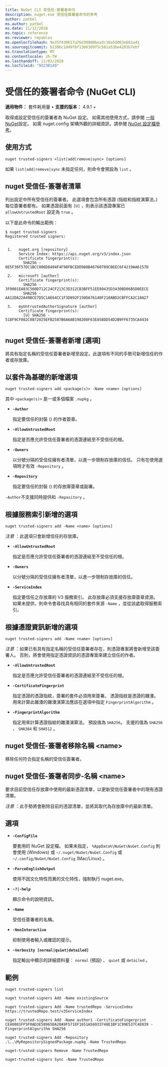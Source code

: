 ```yaml
---
title: NuGet CLI 受信任-簽署者命令
description: nuget.exe 受信任簽署者命令的參考
author: patbel
ms.author: patbel
ms.date: 11/12/2018
ms.topic: reference
ms.reviewer: rmpablos
ms.openlocfilehash: 9e25f439617a76d30880bea3c10a5d063e681a41
ms.sourcegitcommit: b138bc1d49fbf13b63d975c581a53be4283b7ebf
ms.translationtype: MT
ms.contentlocale: zh-TW
ms.lasthandoff: 11/03/2020
ms.locfileid: "93238149"
---
```

# <a name="trusted-signers-command-nuget-cli"></a>受信任的簽署者命令 (NuGet CLI) 

**適用物件：** 套件耗用量 &bullet; **支援的版本：** 4.9.1 +

取得或設定受信任的簽署者為 NuGet 設定。 如需其他使用方式，請參閱 [一般 NuGet](../../consume-packages/configuring-nuget-behavior.md)設定。 如需 nuget.config 架構外觀的詳細資訊，請參閱 [NuGet 設定檔參考](../nuget-config-file.md)。

## <a name="usage"></a>使用方式

```cli
nuget trusted-signers <list|add|remove|sync> [options]
```

如果 `list|add|remove|sync` 未指定任何，則命令會預設為 `list` 。

## <a name="nuget-trusted-signers-list"></a>nuget 受信任-簽署者清單

列出設定中所有受信任的簽署者。 此選項會包含所有憑證 (指紋和指紋演算法，) 每位簽署者都有。 如果憑證前面有 `[U]` ，則表示該憑證專案已 `allowUntrustedRoot` 設定為 `true` 。

以下是此命令的輸出範例：

```cli
$ nuget trusted-signers
Registered trusted signers:


 1.   nuget.org [repository]
      Service Index: https://api.nuget.org/v3/index.json
      Certificate fingerprint(s):
        SHA256 - 0E5F38F57DC1BCC806D8494F4F90FBCEDD988B46760709CBEEC6F4219AA6157D

 2.   microsoft [author]
      Certificate fingerprint(s):
        SHA256 - 3F9001EA83C560D712C24CF213C3D312CB3BFF51EE89435D3430BD06B5D0EECE
        SHA256 - AA12DA22A49BCE7D5C1AE64CC1F3D892F150DA76140F210ABD2CBFFCA2C18A27

 3.   myUntrustedAuthorSignature [author]
      Certificate fingerprint(s):
        [U] SHA256 - 518F9CF082C0872025EFB2587B6A6AB198208F63EA58DD54D2B9FF6735CA4434
        
```

## <a name="nuget-trusted-signers-add-options"></a>nuget 受信任-簽署者新增 [選項]

將具有指定名稱的受信任簽署者新增至設定。此選項有不同的手勢可新增信任的作者或存放庫。

## <a name="options-for-add-based-on-a-package"></a>以套件為基礎的新增選項

```cli
nuget trusted-signers add <package(s)> -Name <name> [options]
```

其中 `<package(s)>` 是一或多個檔案 `.nupkg` 。

- **`-Author`**

  指定要信任的封裝 () 的作者簽章。

- **`-AllowUntrustedRoot`**

  指定是否應允許受信任簽署者的憑證連結至不受信任的根。

- **`-Owners`**

  以分號分隔的受信任擁有者清單，以進一步限制存放庫的信任。 只有在使用選項時才有效 `-Repository` 。

- **`-Repository`**

  指定要信任的封裝 () 的存放庫簽章或副署。

`-Author`不支援同時提供和 `-Repository` 。

## <a name="options-for-add-based-on-a-service-index"></a>根據服務索引新增的選項

```cli
nuget trusted-signers add -Name <name> [options]
```

_注意_ ：此選項只會新增信任的存放庫。 

- **`-AllowUntrustedRoot`**

  指定是否應允許受信任簽署者的憑證連結至不受信任的根。

- **`-Owners`**

  以分號分隔的受信任擁有者清單，以進一步限制存放庫的信任。

- **`-ServiceIndex`**

  指定要信任之存放庫的 V3 服務索引。 此存放庫必須支援存放庫簽章資源。 如果未提供，則命令會尋找具有相同的套件來源 `-Name` ，並從該處取得服務索引。

## <a name="options-for-add-based-on-the-certificate-information"></a>根據憑證資訊新增的選項

```cli
nuget trusted-signers add -Name <name> [options]
```

_注意_ ：如果已有具有指定名稱的受信任簽署者存在，則憑證專案將會新增至該簽署人。 否則，將會使用指定憑證資訊的憑證專案來建立信任的作者。


- **`-AllowUntrustedRoot`**

  指定是否應允許受信任簽署者的憑證連結至不受信任的根。

- **`-CertificateFingerprint`**

  指定憑證的憑證指紋，簽署的套件必須用來簽署。 憑證指紋是憑證的雜湊。 用來計算此雜湊的雜湊演算法應該在選項中指定 `FingerprintAlgorithm` 。

- **`-FingerprintAlgorithm`**

  指定用來計算憑證指紋的雜湊演算法。 預設值為 `SHA256`。 支援的值為 `SHA256` 、 `SHA384` 和 `SHA512` 。

## <a name="nuget-trusted-signers-remove--name-name"></a>nuget 受信任-簽署者移除名稱 \<name\>

移除任何符合指定名稱的受信任簽署者。

## <a name="nuget-trusted-signers-sync--name-name"></a>nuget 受信任-簽署者同步-名稱 \<name\>

要求目前受信任存放庫中使用的最新憑證清單，以更新受信任簽署者中的現有憑證清單。

_注意_ ：此手勢將會刪除目前的憑證清單，並將其取代為存放庫中的最新清單。

## <a name="options"></a>選項

- **`-ConfigFile`**

  要套用的 NuGet 設定檔。 如果未指定， `%AppData%\NuGet\NuGet.Config` 則會使用 (Windows) 或 `~/.nuget/NuGet/NuGet.Config` 或 `~/.config/NuGet/NuGet.Config` (Mac/Linux) 。

- **`-ForceEnglishOutput`**

  使用不因文化特性而異的文化特性，強制執行 nuget.exe。

- **`-?|-help`**

  顯示命令的說明資訊。

- **`-Name`**

  受信任簽署者的名稱。

- **`-NonInteractive`**

  抑制使用者輸入或確認的提示。

- **`-Verbosity [normal|quiet|detailed]`**

  指定輸出中顯示的詳細資料量： `normal` (預設) 、 `quiet` 或 `detailed` 。


## <a name="examples"></a>範例

```cli
nuget trusted-signers list

nuget trusted-signers Add -Name existingSource

nuget trusted-signers Add -Name trustedRepo -ServiceIndex https://trustedRepo.test/v3ServiceIndex

nuget trusted-signers Add -Name author1 -CertificateFingerprint CE40881FF5F0AD3E58965DA20A9F571EF1651A56933748E1BF1C99E537C4E039 -FingerprintAlgorithm SHA256

nuget trusted-signers Add -Repository .\..\MyRepositorySignedPackage.nupkg -Name TrustedRepo

nuget-trusted-signers Remove -Name TrustedRepo

nuget-trusted-signers Sync -Name TrustedRepo
```
